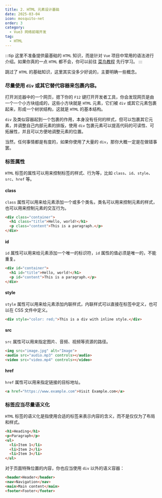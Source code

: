 ```yaml
---
title: 2. HTML 元素设计基础
date: 2025-03-04
icon: mosquito-net
order: 3
category:
  - Vue3 网络前端开发
tag:
  - HTML
---
```


:::tip
这里不准备提供最基础的 `HTML` 知识，而是针对 `Vue` 项目中常用的语法进行介绍。如果你真的一点 `HTML` 都不会，你可以前往 [菜鸟教程](https://www.runoob.com/html/html-tutorial.html) 先行学习。
:::

跳过了 `HTML` 的基础知识，这里其实没多少好说的，主要明确一些概念。

### 尽量使用 `div` 或其它替代容器来包裹内容。

打开浏览器中的一个网页，摁下你的 `F12` 键打开开发者工具，你会发现网页是由一个一个小方块组成的，这些小方块就是 `HTML` 元素，它们被 `div` 或其它元素包裹起来，形成一个树状结构，这就是 `HTML` 的基本结构。

`div` 及类似容器起到一个包裹的作用，本身没有任何的样式，但可以包裹其它元素，并调整自己内部元素的排版，使用 `div` 包裹元素可以提高代码的可读性、可拓展性，并且可以方便地调整元素的位置。

当然，任何事情都是有度的，如果你使用了大量的 `div`，那你大概一定是在做错事罢。

### 标签属性
`HTML` 标签的属性可以用来控制标签的样式、行为等，比如 `class`、`id`、`style`、`src`、`href` 等。

#### class
`class` 属性可以用来给元素添加一个或多个类名，类名可以用来控制元素的样式，也可以用来控制元素的交互行为。

```html
<div class="container">
  <h1 class="title">Hello, world!</h1>
  <p class="content">This is a paragraph.</p>
</div>
```

#### id
`id` 属性可以用来给元素添加一个唯一的标识符，`id` 属性的值必须是唯一的，不能重复。

```html
<div id="container">
  <h1 id="title">Hello, world!</h1>
  <p id="content">This is a paragraph.</p>
</div>
```

#### style
`style` 属性可以用来给元素添加内联样式，内联样式可以直接在标签中定义，也可以在 CSS 文件中定义。

```html
<div style="color: red;">This is a div with inline style.</div>
```

#### src
`src` 属性可以用来指定图片、音频、视频等资源的路径。

```html
<img src="image.jpg" alt="Image">
<audio src="audio.mp3" controls></audio>
<video src="video.mp4" controls></video>
```

#### href
`href` 属性可以用来指定链接的目标地址。

```html
<a href="https://www.example.com">Visit Example.com</a>
```

### 标签应当尽量语义化

`HTML` 标签的语义化是指使用合适的标签来表示内容的含义，而不是仅仅为了布局和样式。

```html
<h1>Heading</h1>
<p>Paragraph</p>
<ul>
  <li>Item 1</li>
  <li>Item 2</li>
  <li>Item 3</li>
</ul>
```

对于页面特殊位置的内容，你也应当使用 `div` 以外的语义容器：
```html
<header>Header</header>
<nav>Navigation</nav>
<main>Main content</main>
<footer>Footer</footer>
```
